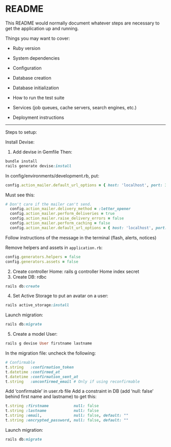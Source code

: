 # README

This README would normally document whatever steps are necessary to get the
application up and running.

Things you may want to cover:

* Ruby version

* System dependencies

* Configuration

* Database creation

* Database initialization

* How to run the test suite

* Services (job queues, cache servers, search engines, etc.)

* Deployment instructions

__________
Steps to setup:

Install Devise:
1. Add devise in Gemfile
Then:
```ruby
bundle install
rails generate devise:install
```
In config/environments/development.rb, put: 
```ruby
config.action_mailer.default_url_options = { host: 'localhost', port: 3000 }
```
Must see this:
```ruby
# Don't care if the mailer can't send.
  config.action_mailer.delivery_method = :letter_opener
  config.action_mailer.perform_deliveries = true
  config.action_mailer.raise_delivery_errors = false
  config.action_mailer.perform_caching = false
  config.action_mailer.default_url_options = { host: 'localhost', port: 3000 }
```
Follow instructions of the message in the terminal (flash, alerts, notices)

Remove helpers and assets in `application.rb`:
```ruby
config.generators.helpers = false
config.generators.assets = false
```

2. Create controller Home: rails g controller Home index secret
3. Create DB: rdbc
```ruby
rails db:create
```
4. Set Active Storage to put an avatar on a user: 
```ruby
rails active_storage:install
```
Launch migration: 
```ruby
rails db:migrate
```

5. Create a model User: 
```ruby
rails g devise User firstname lastname
```
In the migration file: uncheck the following:
```ruby
# Confirmable
t.string   :confirmation_token
t.datetime :confirmed_at
t.datetime :confirmation_sent_at
t.string   :unconfirmed_email # Only if using reconfirmable
```
Add ‘confirmable’ in user.rb file
Add a constraint in DB (add ‘null: false’ behind first name and lastname) to get this:

```ruby
t.string :firstname           null: false
t.string :lastname            null: false
t.string :email,              null: false, default: ""
t.string :encrypted_password, null: false, default: ""
```
Launch migration: 
```ruby
rails db:migrate
```
